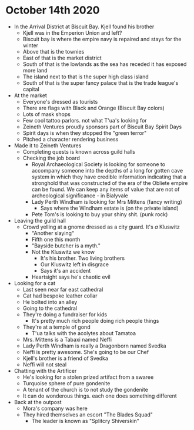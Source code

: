 # October 14th 2020
- In the Arrival District at Biscuit Bay. Kjell found his brother
	- Kjell was in the Emperion Union and left?
	- Biscuit bay is where the empire navy is repaired and stays for the winter
	- Above that is the townies
	- East of that is the market district
	- South of that is the lowlands as the sea has receded it has exposed more land
	- The island next to that is the super high class island
	- South of that is the super fancy palace that is the trade league's capital 
- At the market
	- Everyone's dressed as tourists
	- There are flags with Black and Orange (Biscuit Bay colors) 
	- Lots of mask shops
	- Few cool tattoo parlors. not what T'ua's looking for
	- Zeineth Ventures proudly sponsors part of Biscuit Bay Spirit Days
	- Spirit days is when they stopped the "green terror"
	- Pitched a character rendering business 
- Made it to Zeineth Ventures
	- Completing quests is known across guild halls 
	- Checking the job board
		- Royal Archaeological Society is looking for someone to accompany someone into the depths of a long for gotten cave system in which they have credible information indicating that a stronghold that was constructed of the era of the Obliete empire can be found. We can keep any items of value that are not of archeological significance - in Bialyvale
		- Lady Perth Windham is looking for Mrs Mittens (fancy writing)
			- Says where the Windham estate is (on the private island)
		- Pete Tom's is looking to buy your shiny shit. (punk rock)
- Leaving the guild hall
	- Crowd yelling at a gnome dressed as a city guard. It's _a_ Kluswitz  
		- "Another slaying" 
		- Fifth one this month 
		- "Bayside butcher is a myth."
		- Not the Kluswitz we know 
			 - It's his brother. Two living brothers
			 - Our Kluswitz left in disgrace 
			 - Says it's an accident 
		- Heartsight says he's chaotic evil
- Looking for a cat
	- Last seen near far east cathedral 
	- Cat had bespoke leather collar 
	- He bolted into an alley 
	- Going to the cathedral 
	- They're doing a fundraiser for kids
		- It's pretty much rich people doing rich people things
	- They're at a temple of gond
		- T'ua talks with the acolytes about Tamatoa
	- Mrs. Mittens is a Tabaxi named Neffi 
	- Lady Perth Windham is really a Dragonborn named Svedka
	- Neffi is pretty awesome. She's going to be our Chef
	- Kjell's brother is a friend of Svedka
	- Neffi will not steal 
- Chatting with the Artificer 
	- He's looking for a stolen prized artifact from a swaree 
	- Turquoise sphere of pure gondenite 
	- A tenant of the church is to not study the gondenite 
	- It can do wonderous things. each one does something different
- Back at the outpost 
	- Mora's company was here
	- They hired themselves an escort "The Blades Squad"
		- The leader is known as "Splitcry Shiverskin"  